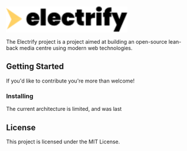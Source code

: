 <p align="left"><img height="70" src="https://github.com/gulicodev/ElectrifyTV/blob/master/electrify.png" /></p>

The Electrify project is a project aimed at building an open-source lean-back media centre using modern web technologies.

## Getting Started

If you'd like to contribute you're more than welcome!

### Installing

The current architecture is limited, and was last

## License

This project is licensed under the MIT License.
